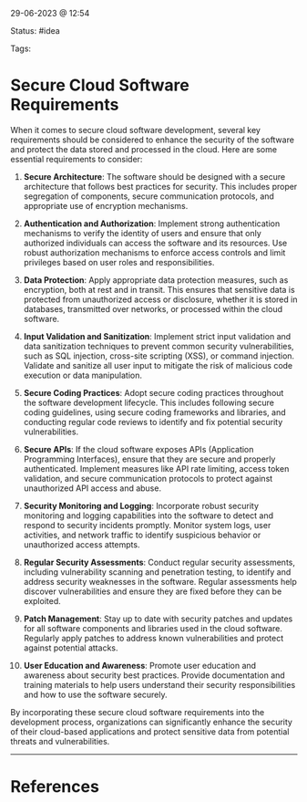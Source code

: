 29-06-2023 @ 12:54

Status: #idea

Tags: 

# Secure Cloud Software Requirements

When it comes to secure cloud software development, several key requirements should be considered to enhance the security of the software and protect the data stored and processed in the cloud. Here are some essential requirements to consider:

1. **Secure Architecture**: The software should be designed with a secure architecture that follows best practices for security. This includes proper segregation of components, secure communication protocols, and appropriate use of encryption mechanisms.
    
2. **Authentication and Authorization**: Implement strong authentication mechanisms to verify the identity of users and ensure that only authorized individuals can access the software and its resources. Use robust authorization mechanisms to enforce access controls and limit privileges based on user roles and responsibilities.
    
3. **Data Protection**: Apply appropriate data protection measures, such as encryption, both at rest and in transit. This ensures that sensitive data is protected from unauthorized access or disclosure, whether it is stored in databases, transmitted over networks, or processed within the cloud software.
    
4. **Input Validation and Sanitization**: Implement strict input validation and data sanitization techniques to prevent common security vulnerabilities, such as SQL injection, cross-site scripting (XSS), or command injection. Validate and sanitize all user input to mitigate the risk of malicious code execution or data manipulation.
    
5. **Secure Coding Practices**: Adopt secure coding practices throughout the software development lifecycle. This includes following secure coding guidelines, using secure coding frameworks and libraries, and conducting regular code reviews to identify and fix potential security vulnerabilities.
    
6. **Secure APIs**: If the cloud software exposes APIs (Application Programming Interfaces), ensure that they are secure and properly authenticated. Implement measures like API rate limiting, access token validation, and secure communication protocols to protect against unauthorized API access and abuse.
    
7. **Security Monitoring and Logging**: Incorporate robust security monitoring and logging capabilities into the software to detect and respond to security incidents promptly. Monitor system logs, user activities, and network traffic to identify suspicious behavior or unauthorized access attempts.
    
8. **Regular Security Assessments**: Conduct regular security assessments, including vulnerability scanning and penetration testing, to identify and address security weaknesses in the software. Regular assessments help discover vulnerabilities and ensure they are fixed before they can be exploited.
    
9. **Patch Management**: Stay up to date with security patches and updates for all software components and libraries used in the cloud software. Regularly apply patches to address known vulnerabilities and protect against potential attacks.
    
10. **User Education and Awareness**: Promote user education and awareness about security best practices. Provide documentation and training materials to help users understand their security responsibilities and how to use the software securely.
    

By incorporating these secure cloud software requirements into the development process, organizations can significantly enhance the security of their cloud-based applications and protect sensitive data from potential threats and vulnerabilities.

---
# References
